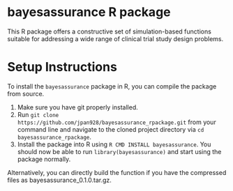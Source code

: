 # bayesassurance R package

This R package offers a constructive set of simulation-based functions
suitable for addressing a wide range of clinical trial study design
problems. 

# Setup Instructions

To install the `bayesassurance` package in R, you can compile the package from
source. 

  1. Make sure you have git properly installed.
  2. Run `git clone https://github.com/jpan928/bayesassurance_rpackage.git` from your
  command line and navigate to the cloned project directory via `cd bayesassurance_rpackage`.
  3. Install the package into R using `R CMD INSTALL bayesassurance`. You should now
  be able to run `library(bayesassurance)` and start using the package normally.
  
Alternatively, you can directly build the function if you have the
compressed files as bayesassurance_0.1.0.tar.gz. 
  


